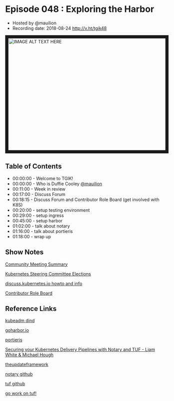 # Episode 048 : Exploring the Harbor

- Hosted by @mauilion
- Recording date: 2018-08-24
http://v.ht/tgik48

<a href="http://www.youtube.com/watch?feature=player_embedded&v=OA0fWPXxXYs
" target="_blank"><img src="http://img.youtube.com/vi/OA0fWPXxXYs/0.jpg" 
alt="IMAGE ALT TEXT HERE" width="640" height="360" border="10" /></a>

## Table of Contents

- 00:00:00 - Welcome to TGIK!
- 00:00:00 - Who is Duffie Cooley [@mauilion](https://twitter.com/mauilion)
- 00:11:00 - Week in review
- 00:17:00 - Discuss Forum
- 00:18:15 - Discuss Forum and Contributor Role Board (get involved with K8S)
- 00:20:00 - setup testing environment
- 00:29:00 - setup ingress
- 00:45:00 - setup harbor
- 01:02:00 - talk about notary
- 01:16:00 - talk about portieris
- 01:18:00 - wrap up


## Show Notes
[Community Meeting Summary](http://lwkd.info/2018/20180820)

[Kubernetes Steering Committee Elections](https://www.surveymonkey.com/r/k8s-sc-election-2018)

[discuss.kubernetes.io howto and info](https://www.youtube.com/watch?v=7wTLgeM25Pk)

[Contributor Role Board](https://discuss.kubernetes.io/c/contributors/role-board)


## Reference Links
[kubeadm dind](https://github.com/kubernetes-sigs/kubeadm-dind-cluster)

[goharbor.io](https://goharbor.io)

[portieris](https://github.com/IBM/portieris)

[Securing your Kubernetes Delivery Pipelines with Notary and TUF - Liam White & Michael Hough](https://www.youtube.com/watch?v=JK70k_B87mw)

[theupdateframework](https://theupdateframework.github.io/)

[notary github](https://github.com/theupdateframework/notary)

[tuf github](https://github.com/theupdateframework/tuf)

[go work on tuf!](https://twitter.com/cra/status/1027933234355752960)
